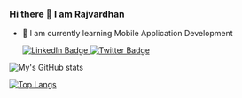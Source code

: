 ### Hi there 👋 I am Rajvardhan

- 🚀 I am currently learning Mobile Application Development 

    <div>
         <a href="www.linkedin.com/in/rajvardhan-patil-8746051a9">
          <img src="https://img.shields.io/badge/LinkedIn-blue?style=for-the-badge&logo=linkedin&logoColor=white" alt="LinkedIn Badge"/>
        </a>
        <a href="https://twitter.com/patilraj14">
          <img src="https://img.shields.io/badge/Twitter-blue?style=for-the-badge&logo=twitter&logoColor=white" alt="Twitter Badge"/>
        </a>
   </div>


    
![My's GitHub stats](https://github-readme-stats.vercel.app/api?username=patilrajvardhan27&show_icons=true&theme=tokyonight)

[![Top Langs](https://github-readme-stats.vercel.app/api/top-langs/?username=patilrajvardhan27&layout=)](https://github.com/anuraghazra/github-readme-stats)
    
  

